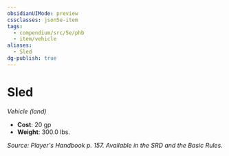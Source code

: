 ```yaml
---
obsidianUIMode: preview
cssclasses: json5e-item
tags:
  - compendium/src/5e/phb
  - item/vehicle
aliases:
  - Sled
dg-publish: true
---
```

# Sled
*Vehicle (land)*  

- **Cost**: 20 gp
- **Weight**: 300.0 lbs.

*Source: Player's Handbook p. 157. Available in the SRD and the Basic Rules.*